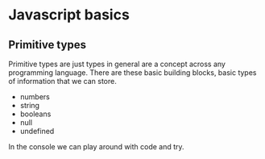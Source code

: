 # Javascript basics

## Primitive types

Primitive types are just types in general are a concept across any programming language.
There are these basic building blocks, basic types of information that we can store.
* numbers
* string
* booleans
* null 
* undefined

In the console we can play around with code and try.

